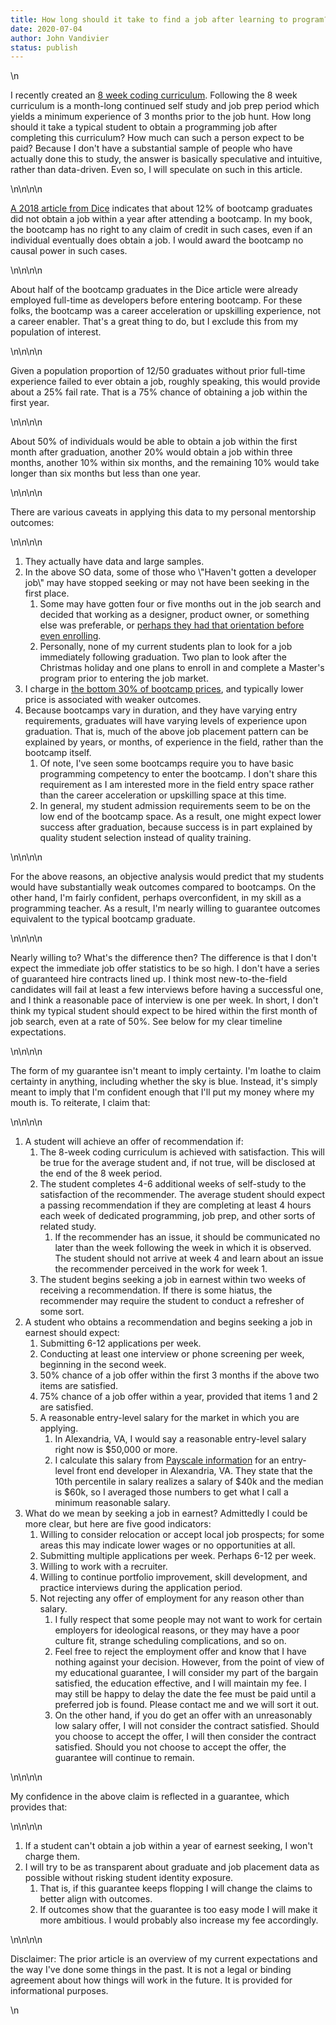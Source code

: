 ```yaml
---
title: How long should it take to find a job after learning to program?
date: 2020-07-04
author: John Vandivier
status: publish
---
```


<!-- wp:paragraph -->\n<p>I recently created an <a href=\"https://www.afterecon.com/programming/an-8-week-coding-curriculum/\">8 week coding curriculum</a>. Following the 8 week curriculum is a month-long continued self study and job prep period which yields a minimum experience of 3 months prior to the job hunt. How long should it take a typical student to obtain a programming job after completing this curriculum? How much can such a person expect to be paid? Because I don't have a substantial sample of people who have actually done this to study, the answer is basically speculative and intuitive, rather than data-driven. Even so, I will speculate on such in this article.</p>\n<!-- /wp:paragraph -->\n\n<!-- wp:paragraph -->\n<p><a href=\"https://www.afterecon.com/programming/an-8-week-coding-curriculum/\">A 2018 article from Dice</a> indicates that about 12% of bootcamp graduates did not obtain a job within a year after attending a bootcamp. In my book, the bootcamp has no right to any claim of credit in such cases, even if an individual eventually does obtain a job. I would award the bootcamp no causal power in such cases.</p>\n<!-- /wp:paragraph -->\n\n<!-- wp:paragraph -->\n<p>About half of the bootcamp graduates in the Dice article were already employed full-time as developers before entering bootcamp. For these folks, the bootcamp was a career acceleration or upskilling experience, not a career enabler. That's a great thing to do, but I exclude this from my population of interest.</p>\n<!-- /wp:paragraph -->\n\n<!-- wp:paragraph -->\n<p>Given a population proportion of 12/50 graduates without prior full-time experience failed to ever obtain a job, roughly speaking, this would provide about a 25% fail rate. That is a 75% chance of obtaining a job within the first year.</p>\n<!-- /wp:paragraph -->\n\n<!-- wp:paragraph -->\n<p>About 50% of individuals would be able to obtain a job within the first month after graduation, another 20% would obtain a job within three months, another 10% within six months, and the remaining 10% would take longer than six months but less than one year.</p>\n<!-- /wp:paragraph -->\n\n<!-- wp:paragraph -->\n<p>There are various caveats in applying this data to my personal mentorship outcomes:</p>\n<!-- /wp:paragraph -->\n\n<!-- wp:list {\"ordered\":true} -->\n<ol><li>They actually have data and large samples.</li><li>In the above SO data, some of those who \"Haven't gotten a developer job\" may have stopped seeking or may not have been seeking in the first place.<ol><li>Some may have gotten four or five months out in the job search and decided that working as a designer, product owner, or something else was preferable, or <a href=\"https://www.forbes.com/sites/laurencebradford/2016/10/28/11-careers-you-can-land-after-attending-a-coding-bootcamp/#62951b0d4a38\">perhaps they had that orientation before even enrolling</a>.</li><li>Personally, none of my current students plan to look for a job immediately following graduation. Two plan to look after the Christmas holiday and one plans to enroll in and complete a Master's program prior to entering the job market.</li></ol></li><li>I charge in <a href=\"https://careerkarma.com/blog/bootcamp-market-report-2020/\">the bottom 30% of bootcamp prices</a>, and typically lower price is associated with weaker outcomes.</li><li>Because bootcamps vary in duration, and they have varying entry requirements, graduates will have varying levels of experience upon graduation. That is, much of the above job placement pattern can be explained by years, or months, of experience in the field, rather than the bootcamp itself.<ol><li>Of note, I've seen some bootcamps require you to have basic programming competency to enter the bootcamp. I don't share this requirement as I am interested more in the field entry space rather than the career acceleration or upskilling space at this time.</li><li>In general, my student admission requirements seem to be on the low end of the bootcamp space. As a result, one might expect lower success after graduation, because success is in part explained by quality student selection instead of quality training.</li></ol></li></ol>\n<!-- /wp:list -->\n\n<!-- wp:paragraph -->\n<p>For the above reasons, an objective analysis would predict that my students would have substantially weak outcomes compared to bootcamps. On the other hand, I'm fairly confident, perhaps overconfident, in my skill as a programming teacher. As a result, I'm nearly willing to guarantee outcomes equivalent to the typical bootcamp graduate.</p>\n<!-- /wp:paragraph -->\n\n<!-- wp:paragraph -->\n<p>Nearly willing to? What's the difference then? The difference is that I don't expect the immediate job offer statistics to be so high. I don't have a series of guaranteed hire contracts lined up. I think most new-to-the-field candidates will fail at least a few interviews before having a successful one, and I think a reasonable pace of interview is one per week. In short, I don't think my typical student should expect to be hired within the first month of job search, even at a rate of 50%. See below for my clear timeline expectations.</p>\n<!-- /wp:paragraph -->\n\n<!-- wp:paragraph -->\n<p>The form of my guarantee isn't meant to imply certainty. I'm loathe to claim certainty in anything, including whether the sky is blue. Instead, it's simply meant to imply that I'm confident enough that I'll put my money where my mouth is. To reiterate, I claim that:</p>\n<!-- /wp:paragraph -->\n\n<!-- wp:list {\"ordered\":true} -->\n<ol><li>A student will achieve an offer of recommendation if:<ol><li>The 8-week coding curriculum is achieved with satisfaction. This will be true for the average student and, if not true, will be disclosed at the end of the 8 week period.</li><li>The student completes 4-6 additional weeks of self-study to the satisfaction of the recommender. The average student should expect a passing recommendation if they are completing at least 4 hours each week of dedicated programming, job prep, and other sorts of related study.<ol><li>If the recommender has an issue, it should be communicated no later than the week following the week in which it is observed. The student should not arrive at week 4 and learn about an issue the recommender perceived in the work for week 1.</li></ol></li><li>The student begins seeking a job in earnest within two weeks of receiving a recommendation. If there is some hiatus, the recommender may require the student to conduct a refresher of some sort.</li></ol></li><li>A student who obtains a recommendation and begins seeking a job in earnest should expect:<ol><li>Submitting 6-12 applications per week.</li><li>Conducting at least one interview or phone screening per week, beginning in the second week.</li><li>50% chance of a job offer within the first 3 months if the above two items are satisfied.</li><li>75% chance of a job offer within a year, provided that items 1 and 2 are satisfied.</li><li>A reasonable entry-level salary for the market in which you are applying.<ol><li>In Alexandria, VA, I would say a reasonable entry-level salary right now is $50,000 or more.</li><li>I calculate this salary from <a href=\"https://www.payscale.com/research/US/Job=Front_End_Developer_%2F_Engineer/Salary/3f66d402/Entry-Level\">Payscale information</a> for an entry-level front end developer in Alexandria, VA. They state that the 10th percentile in salary realizes a salary of $40k and the median is $60k, so I averaged those numbers to get what I call a minimum reasonable salary.</li></ol></li></ol></li><li>What do we mean by seeking a job in earnest? Admittedly I could be more clear, but here are five good indicators:<ol><li>Willing to consider relocation or accept local job prospects; for some areas this may indicate lower wages or no opportunities at all.</li><li>Submitting multiple applications per week. Perhaps 6-12 per week.</li><li>Willing to work with a recruiter.</li><li>Willing to continue portfolio improvement, skill development, and practice interviews during the application period.</li><li>Not rejecting any offer of employment for any reason other than salary.<ol><li>I fully respect that some people may not want to work for certain employers for ideological reasons, or they may have a poor culture fit, strange scheduling complications, and so on.</li><li>Feel free to reject the employment offer and know that I have nothing against your decision. However, from the point of view of my educational guarantee, I will consider my part of the bargain satisfied, the education effective, and I will maintain my fee. I may still be happy to delay the date the fee must be paid until a preferred job is found. Please contact me and we will sort it out.</li><li>On the other hand, if you do get an offer with an unreasonably low salary offer, I will not consider the contract satisfied. Should you choose to accept the offer, I will then consider the contract satisfied. Should you not choose to accept the offer, the guarantee will continue to remain.</li></ol></li></ol></li></ol>\n<!-- /wp:list -->\n\n<!-- wp:paragraph -->\n<p>My confidence in the above claim is reflected in a guarantee, which provides that:</p>\n<!-- /wp:paragraph -->\n\n<!-- wp:list {\"ordered\":true} -->\n<ol><li>If a student can't obtain a job within a year of earnest seeking, I won't charge them.</li><li>I will try to be as transparent about graduate and job placement data as possible without risking student identity exposure.<ol><li>That is, if this guarantee keeps flopping I will change the claims to better align with outcomes.</li><li>If outcomes show that the guarantee is too easy mode I will make it more ambitious. I would probably also increase my fee accordingly.</li></ol></li></ol>\n<!-- /wp:list -->\n\n<!-- wp:paragraph -->\n<p>Disclaimer: The prior article is an overview of my current expectations and the way I've done some things in the past. It is not a legal or binding agreement about how things will work in the future. It is provided for informational purposes.</p>\n<!-- /wp:paragraph -->
